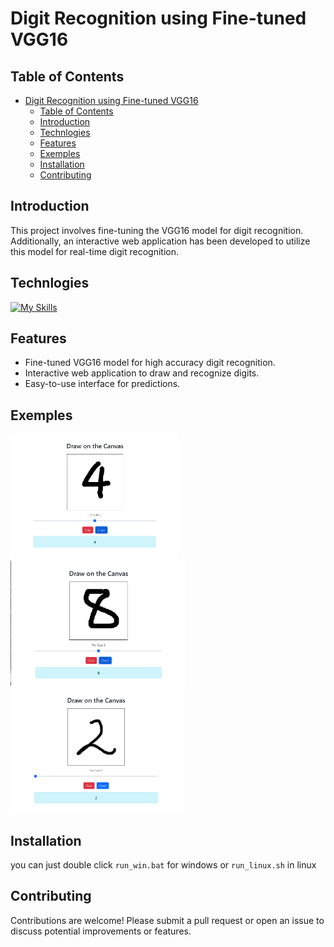 # Digit Recognition using Fine-tuned VGG16

## Table of Contents
- [Digit Recognition using Fine-tuned VGG16](#digit-recognition-using-fine-tuned-vgg16)
  - [Table of Contents](#table-of-contents)
  - [Introduction](#introduction)
  - [Technlogies](#technlogies)
  - [Features](#features)
  - [Exemples](#exemples)
  - [Installation](#installation)
  - [Contributing](#contributing)

## Introduction
This project involves fine-tuning the VGG16 model for digit recognition. Additionally, an interactive web application has been developed to utilize this model for real-time digit recognition.


## Technlogies
[![My Skills](https://skillicons.dev/icons?theme=light&i=tensorflow,flask)](https://skillicons.dev)


## Features
- Fine-tuned VGG16 model for high accuracy digit recognition.
- Interactive web application to draw and recognize digits.
- Easy-to-use interface for predictions.
## Exemples
<img src="./img/1.png" height="200px">
<img src="./img/2.png" height="200px">
<img src="./img/3.png" height="200px">

## Installation

you can just double click `run_win.bat` for windows or `run_linux.sh` in linux


## Contributing
Contributions are welcome! Please submit a pull request or open an issue to discuss potential improvements or features.